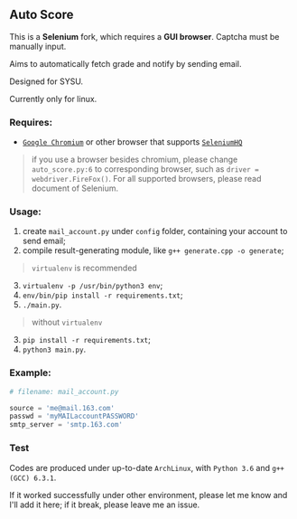 ## Auto Score

This is a __Selenium__ fork, which requires a __GUI browser__. Captcha must be manually input.

Aims to automatically fetch grade and notify by sending email.

Designed for SYSU.

Currently only for linux.


### Requires:
- [`Google Chromium`](https://www.chromium.org/Home) or other browser that supports [`SeleniumHQ`](http://www.seleniumhq.org/)
> if you use a browser besides chromium, please change `auto_score.py:6` to corresponding browser, such as `driver = webdriver.FireFox()`. For all supported browsers, please read document of Selenium.

### Usage:
1. create `mail_account.py` under `config` folder, containing your account to send email;
2. compile result-generating module, like `g++ generate.cpp -o generate`;
> `virtualenv` is recommended
3. `virtualenv -p /usr/bin/python3 env`;
4. `env/bin/pip install -r requirements.txt`;
5. `./main.py`.
> without `virtualenv`
3. `pip install -r requirements.txt`;
4. `python3 main.py`.

### Example:
```python
# filename: mail_account.py

source = 'me@mail.163.com'
passwd = 'myMAILaccountPASSWORD'
smtp_server = 'smtp.163.com'
```

### Test
Codes are produced under up-to-date `ArchLinux`, with `Python 3.6` and `g++ (GCC) 6.3.1`.

If it worked successfully under other environment, please let me know and I'll add it here; if it break, please leave me an issue.
